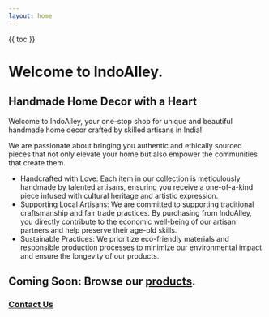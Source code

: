 ```yaml
---
layout: home
---
```


{{ toc }}

# Welcome to IndoAlley. 

## Handmade Home Decor with a Heart

Welcome to IndoAlley, your one-stop shop for unique and beautiful handmade home decor crafted by skilled artisans in India!

We are passionate about bringing you authentic and ethically sourced pieces that not only elevate your home but also empower the communities that create them.


* Handcrafted with Love: Each item in our collection is meticulously handmade by talented artisans, ensuring you receive a one-of-a-kind piece infused with cultural heritage and artistic expression.
* Supporting Local Artisans: We are committed to supporting traditional craftsmanship and fair trade practices. By purchasing from IndoAlley, you directly contribute to the economic well-being of our artisan partners and help preserve their age-old skills.
* Sustainable Practices: We prioritize eco-friendly materials and responsible production processes to minimize our environmental impact and ensure the longevity of our products.

## Coming Soon: Browse our [products](http://www.amazon.com/shops/indoalley).

### [Contact Us](mailto:contact.ragavill.com)

